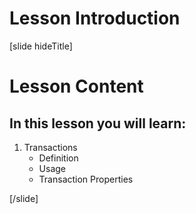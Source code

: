 # Lesson Introduction

[slide hideTitle]

# Lesson Content

## In this lesson you will learn:

 1. Transactions
    * Definition
    * Usage
    * Transaction Properties

[/slide]

